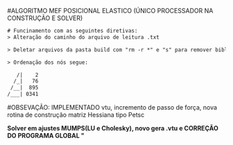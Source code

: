 #ALGORITMO MEF POSICIONAL ELASTICO (ÚNICO PROCESSADOR NA CONSTRUÇÃO E SOLVER)

~~~html
# Funcinamento com as seguintes diretivas:
> Alteração do caminho do arquivo de leitura .txt

> Deletar arquivos da pasta build com "rm -r *" e "s" para remover bibliotecas baixadas na construção no "ccmake .."

> Ordenação dos nós segue:

   /|    2    
  /_|   76   
 /__|  895  
/___| 0341
~~~

#OBSEVAÇÃO: IMPLEMENTADO vtu, incremento de passo de força, nova rotina de construção matriz Hessiana tipo Petsc


**Solver em ajustes MUMPS(LU e Cholesky), novo gera .vtu e CORREÇÃO DO PROGRAMA GLOBAL "**





